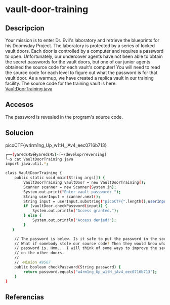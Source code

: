 # vault-door-training

## Descripcion
Your mission is to enter Dr. Evil's laboratory and retrieve the blueprints for his Doomsday Project. The laboratory is protected by a series of locked vault doors. Each door is controlled by a computer and requires a password to open. Unfortunately, our undercover agents have not been able to obtain the secret passwords for the vault doors, but one of our junior agents obtained the source code for each vault's computer! You will need to read the source code for each level to figure out what the password is for that vault door. As a warmup, we have created a replica vault in our training facility. The source code for the training vault is here: [VaultDoorTraining.java](https://jupiter.challenges.picoctf.org/static/1afdf83322ee9c0040f8e3a3c047e18b/VaultDoorTraining.java)

## Accesos
The password is revealed in the program's source code.

## Solucion
picoCTF{w4rm1ng_Up_w1tH_jAv4_eec0716b713}
```bash
┌──(yareds45㉿yareds45)-[~/develop/reversing]
└─$ cat VaultDoorTraining.java 
import java.util.*;

class VaultDoorTraining {
    public static void main(String args[]) {
        VaultDoorTraining vaultDoor = new VaultDoorTraining();
        Scanner scanner = new Scanner(System.in); 
        System.out.print("Enter vault password: ");
        String userInput = scanner.next();
        String input = userInput.substring("picoCTF{".length(),userInput.length()-1);
        if (vaultDoor.checkPassword(input)) {
            System.out.println("Access granted.");
        } else {
            System.out.println("Access denied!");
        }
   }

    // The password is below. Is it safe to put the password in the source code?
    // What if somebody stole our source code? Then they would know what our
    // password is. Hmm... I will think of some ways to improve the security
    // on the other doors.
    //
    // -Minion #9567
    public boolean checkPassword(String password) {
        return password.equals("w4rm1ng_Up_w1tH_jAv4_eec0716b713");
    }
}


```


## Referencias
